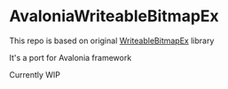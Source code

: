 # AvaloniaWriteableBitmapEx

This repo is based on original [WriteableBitmapEx](https://github.com/reneschulte/WriteableBitmapEx) library

It's a port for Avalonia framework

Currently WIP
